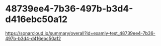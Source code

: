 # 48739ee4-7b36-497b-b3d4-d416ebc50a12
https://sonarcloud.io/summary/overall?id=examly-test_48739ee4-7b36-497b-b3d4-d416ebc50a12
